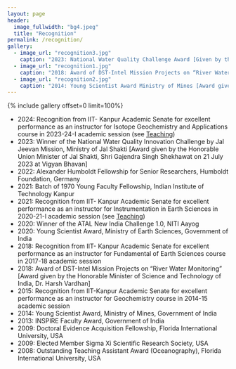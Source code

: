 ```yaml
---
layout: page
header:
  image_fullwidth: "bg4.jpeg"
  title: "Recognition"
permalink: /recognition/
gallery:
  - image_url: "recognition3.jpg"
    caption: "2023: National Water Quality Challenge Award [Given by the Honorable Union Minister of Jal Shakti, Shri Gajendra Singh Shekhawat]"
  - image_url: "recognition1.jpg"
    caption: "2018: Award of DST-Intel Mission Projects on “River Water Monitoring” [Award given by the Honorable Minister of Science and Technology of India, Dr. Harsh Vardhan]"
  - image_url: "recognition2.jpg"
    caption: "2014: Young Scientist Award Ministry of Mines [Award given by the Honorable President of India, Shri Pranab Mukherjee]"
---
```


{% include gallery offset=0 limit=100%}

- 2024: Recognition from IIT- Kanpur Academic Senate for excellent performance as an instructor for Isotope Geochemistry and Applications course in 2023-24-I academic session (see <a href="{{site.url}}{{site.baseurl}}/teaching#awards">Teaching</a>)
- 2023: Winner of the National Water Quality Innovation Challenge by Jal Jeevan Mission, Ministry of Jal Shakti [Award given by the Honorable Union Minister of Jal Shakti, Shri Gajendra Singh Shekhawat on 21 July 2023 at Vigyan Bhavan]
- 2022: Alexander Humboldt Fellowship for Senior Researchers, Humboldt Foundation, Germany
- 2021: Batch of 1970 Young Faculty Fellowship, Indian Institute of Technology Kanpur
- 2021: Recognition from IIT- Kanpur Academic Senate for excellent performance as an instructor for Instrumentation in Earth Sciences in 2020-21-I academic session (see <a href="{{site.url}}{{site.baseurl}}/teaching#awards">Teaching</a>)
- 2020: Winner of the ATAL New India Challenge 1.0, NITI Aayog
- 2020: Young Scientist Award, Ministry of Earth Sciences, Government of India
- 2018: Recognition from IIT- Kanpur Academic Senate for excellent performance as an instructor for Fundamental of Earth Sciences course in 2017-18 academic session
- 2018: Award of DST-Intel Mission Projects on “River Water Monitoring” [Award given by the Honorable Minister of Science and Technology of India, Dr. Harsh Vardhan]
- 2015: Recognition from IIT-Kanpur Academic Senate for excellent performance as an instructor for Geochemistry course in 2014-15 academic session
- 2014: Young Scientist Award, Ministry of Mines, Government of India
- 2013: INSPIRE Faculty Award, Government of India
- 2009: Doctoral Evidence Acquisition Fellowship, Florida International University, USA
- 2009: Elected Member Sigma Xi Scientific Research Society, USA
- 2008: Outstanding Teaching Assistant Award (Oceanography), Florida International University, USA